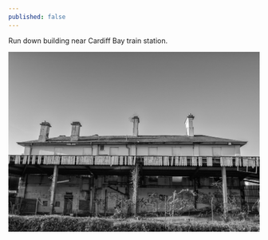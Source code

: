 ```yaml
---
published: false
---
```


Run down building near Cardiff Bay train station. 

![Image 1/365](../images/1.jpg)
